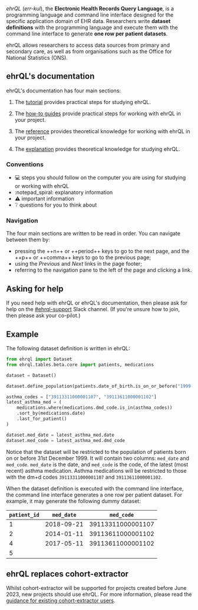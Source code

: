 *ehrQL* (*err-kul*), the **Electronic Health Records Query Language**,
is a programming language and command line interface designed for the specific application domain of EHR data.
Researchers write **dataset definitions** with the programming language
and execute them with the command line interface to generate **one row per patient datasets**.

ehrQL allows researchers to access data sources from primary and secondary care,
as well as from organisations such as the Office for National Statistics (ONS).

## ehrQL's documentation

ehrQL's documentation has four main sections:

1. The [tutorial](tutorial/index.md) provides practical steps for studying ehrQL.

1. The [how-to guides](how-to/index.md) provide practical steps for working with ehrQL in your project.

1. The [reference](reference/index.md) provides theoretical knowledge for working with ehrQL in your project.

1. The [explanation](explanation/index.md) provides theoretical knowledge for studying ehrQL.

### Conventions

* :computer: steps you should follow on the computer you are using for studying or working with ehrQL
* :notepad_spiral: explanatory information
* :warning: important information
* :grey_question: questions for you to think about

### Navigation

The four main sections are written to be read in order.
You can navigate between them by:

* pressing the ++n++ or ++period++ keys to go to the next page, and the ++p++ or ++comma++ keys to go to the previous page;
* using the *Previous* and *Next* links in the page footer;
* referring to the navigation pane to the left of the page and clicking a link.

## Asking for help

If you need help with ehrQL or ehrQL's documentation,
then please ask for help on the
[#ehrql-support](https://bennettoxford.slack.com/archives/C04DVD1UQC9)
Slack channel.
(If you're unsure how to join, then please ask your co-pilot.)

## Example

The following dataset definition is written in ehrQL:

```python
from ehrql import Dataset
from ehrql.tables.beta.core import patients, medications

dataset = Dataset()

dataset.define_population(patients.date_of_birth.is_on_or_before("1999-12-31"))

asthma_codes = ["39113311000001107", "39113611000001102"]
latest_asthma_med = (
    medications.where(medications.dmd_code.is_in(asthma_codes))
    .sort_by(medications.date)
    .last_for_patient()
)

dataset.med_date = latest_asthma_med.date
dataset.med_code = latest_asthma_med.dmd_code
```

Notice that the dataset will be restricted to the population of patients born on or before 31st December 1999.
It will contain two columns: `med_date` and `med_code`.
`med_date` is the date, and `med_code` is the code, of the latest (most recent) asthma medication.
Asthma medications will be restricted to those with the dm+d codes `39113311000001107` and `39113611000001102`.

When the dataset definition is executed with the command line interface,
the command line interface generates a one row per patient dataset.
For example, it may generate the following dummy dataset:

| `patient_id` | `med_date` | `med_code`        |
|--------------|------------|-------------------|
| 1            | 2018-09-21 | 39113311000001107 |
| 2            | 2014-01-11 | 39113611000001102 |
| 4            | 2017-05-11 | 39113611000001102 |
| 5            |            |                   |

## ehrQL replaces cohort-extractor

Whilst cohort-extractor will be supported for projects created before June 2023,
new projects should use ehrQL.
For more information,
please read the [guidance for existing cohort-extractor users](explanation/guidance-for-existing-cohort-extractor-users.md).
